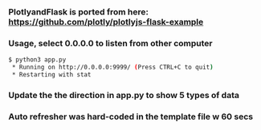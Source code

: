 ### PlotlyandFlask is ported from here: https://github.com/plotly/plotlyjs-flask-example

### Usage, select 0.0.0.0 to listen from other computer

```bash
$ python3 app.py
 * Running on http://0.0.0.0:9999/ (Press CTRL+C to quit)
 * Restarting with stat
```
### Update the the direction in app.py to show 5 types of data
### Auto refresher was hard-coded in the template file w 60 secs

